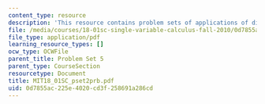 ```yaml
---
content_type: resource
description: 'This resource contains problem sets of applications of differentiation. '
file: /media/courses/18-01sc-single-variable-calculus-fall-2010/0d7855ac225e4020cd3f258691a286cd_MIT18_01SC_pset2prb.pdf
file_type: application/pdf
learning_resource_types: []
ocw_type: OCWFile
parent_title: Problem Set 5
parent_type: CourseSection
resourcetype: Document
title: MIT18_01SC_pset2prb.pdf
uid: 0d7855ac-225e-4020-cd3f-258691a286cd
---
```

